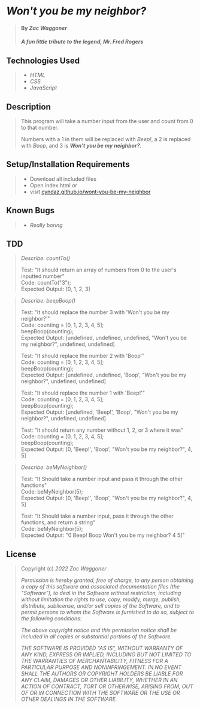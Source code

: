 # ***Won't you be my neighbor?***

>#### By _**Zac Waggoner**_
>
>#### _A fun little tribute to the legend, Mr. Fred Rogers_

## Technologies Used

>* _HTML_
>* _CSS_
>* _JavaScript_

## Description

>This program will take a number input from the user and count from 0 to that number.
>
>Numbers with a 1 in them will be replaced with _Beep!_, a 2 is replaced with _Boop_, and 3 is ***Won't you be my neighbor?***.

## Setup/Installation Requirements

>* Download all included files
>* Open index.html
>_or_
>* visit [cyndaz.github.io/wont-you-be-my-neighbor](http(s)://cyndaz.github.io/wont-you-be-my-neighbor)


## Known Bugs

>* _Really boring_


## TDD

>_Describe: countTo()_
>
>Test: "It should return an array of numbers from 0 to the user's inputted number"  
>Code: countTo("3");  
>Expected Output: [0, 1, 2, 3]  

>_Describe: beepBoop()_
>
>Test: "It should replace the number 3 with 'Won't you be my neighbor?'"  
>Code: counting = [0, 1, 2, 3, 4, 5];  
>beepBoop(counting);  
>Expected Output: [undefined, undefined, undefined, "Won't you be my neighbor?", undefined, undefined]  
>
>Test: "It should replace the number 2 with 'Boop'"  
>Code: counting = [0, 1, 2, 3, 4, 5];  
>beepBoop(counting);  
>Expected Output: [undefined, undefined, 'Boop', "Won't you be my neighbor?", undefined, undefined]  
>
>Test: "It should replace the number 1 with 'Beep!'"  
>Code: counting = [0, 1, 2, 3, 4, 5];  
>beepBoop(counting);  
>Expected Output: [undefined, 'Beep!', 'Boop', "Won't you be my neighbor?", undefined, undefined]  
>
>Test: "It should return any number without 1, 2, or 3 where it was"  
>Code: counting = [0, 1, 2, 3, 4, 5];  
>beepBoop(counting);  
>Expected Output: [0, 'Beep!', 'Boop', "Won't you be my neighbor?", 4, 5]  

>_Describe: beMyNeighbor()_
>
>Test: "It Should take a number input and pass it through the other functions"  
>Code: beMyNeighbor(5);  
>Expected Output: [0, 'Beep!', 'Boop', "Won't you be my neighbor?", 4, 5]  
>
>Test: "It Should take a number input, pass it through the other functions, and return a string"  
>Code: beMyNeighbor(5);  
>Expected Output: "0 Beep! Boop Won't you be my neighbor? 4 5]"  

## License

>Copyright (c) _2022_ _Zac Waggoner_
>
>_Permission is hereby granted, free of charge, to any person obtaining a copy of this software and associated documentation files (the "Software"), to deal in the Software without restriction, including without limitation the rights to use, copy, modify, merge, publish, distribute, sublicense, and/or sell copies of the Software, and to permit persons to whom the Software is furnished to do so, subject to the following conditions:_
>
>_The above copyright notice and this permission notice shall be included in all copies or substantial portions of the Software._
>
>_THE SOFTWARE IS PROVIDED "AS IS", WITHOUT WARRANTY OF ANY KIND, EXPRESS OR IMPLIED, INCLUDING BUT NOT LIMITED TO THE WARRANTIES OF MERCHANTABILITY, FITNESS FOR A PARTICULAR PURPOSE AND NONINFRINGEMENT. IN NO EVENT SHALL THE AUTHORS OR COPYRIGHT HOLDERS BE LIABLE FOR ANY CLAIM, DAMAGES OR OTHER LIABILITY, WHETHER IN AN ACTION OF CONTRACT, TORT OR OTHERWISE, ARISING FROM, OUT OF OR IN CONNECTION WITH THE SOFTWARE OR THE USE OR OTHER DEALINGS IN THE SOFTWARE._